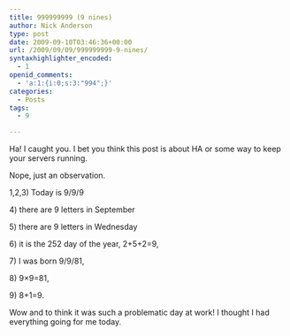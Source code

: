 ```yaml
---
title: 999999999 (9 nines)
author: Nick Anderson
type: post
date: 2009-09-10T03:46:36+00:00
url: /2009/09/09/999999999-9-nines/
syntaxhighlighter_encoded:
  - 1
openid_comments:
  - 'a:1:{i:0;s:3:"994";}'
categories:
  - Posts
tags:
  - 9

---
```

Ha! I caught you. I bet you think this post is about HA or some way to keep your servers running.

Nope, just an observation.

1,2,3) Today is 9/9/9

<span style="background-color: #ffffff;">4) there are 9 letters in September</span>

<span style="background-color: #ffffff;">5) there are 9 letters in Wednesday</span>

<span style="background-color: #ffffff;">6) it is the 252 day of the year, 2+5+2=9,</span>

<span style="background-color: #ffffff;">7) I was born 9/9/81, </span>

<span style="background-color: #ffffff;">8) 9&#215;9=81, </span>

<span style="background-color: #ffffff;">9) 8+1=9.</span>

Wow and to think it was such a problematic day at work! I thought I had everything going for me today.